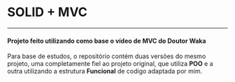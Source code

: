 # SOLID + MVC

<hr/>

#### Projeto feito utilizando como base o vídeo de MVC do **Doutor Waka**

Para base de estudos, o repositório contém duas versões do mesmo projeto, uma completamente fiel ao projeto original, que utiliza **POO** e a outra utilizando a estrutura **Funcional** de codigo adaptada por mim.
